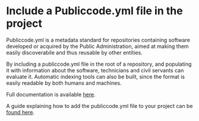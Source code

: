 # Include a Publiccode.yml file in the project

Publiccode.yml is a metadata standard for repositories containing software developed or acquired by the Public Administration, aimed at making them easily discoverabile and thus reusable by other entities.

By including a publiccode.yml file in the root of a repository, and populating it with information about the software, technicians and civil servants can evaluate it. Automatic indexing tools can also be built, since the format is easily readable by both humans and machines.

Full documentation is available [here](https://docs.italia.it/italia/developers-italia/publiccodeyml-en/en/master/index.html).

A guide explaining how to add the publiccode.yml file to your project can be [found here](https://publiccode.discourse.group/t/how-do-i-add-a-publiccode-yml-file-to-my-project/28).